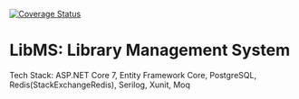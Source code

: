[![Coverage Status](https://img.shields.io/badge/Unit_Test_Coverage-82.23%25-brightgreen.svg)](https://your_coverage_report_url_here)

# LibMS: Library Management System
Tech Stack: ASP.NET Core 7, Entity Framework Core, PostgreSQL, Redis(StackExchangeRedis), Serilog, Xunit, Moq
